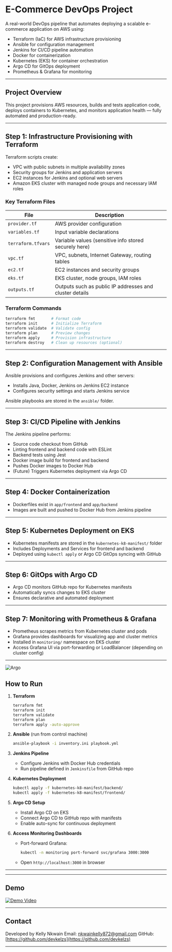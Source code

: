 # E-Commerce DevOps Project

A real-world DevOps pipeline that automates deploying a scalable e-commerce application on AWS using:

- Terraform (IaC) for AWS infrastructure provisioning  
- Ansible for configuration management  
- Jenkins for CI/CD pipeline automation  
- Docker for containerization  
- Kubernetes (EKS) for container orchestration  
- Argo CD for GitOps deployment  
- Prometheus & Grafana for monitoring  

---

## Project Overview

This project provisions AWS resources, builds and tests application code, deploys containers to Kubernetes, and monitors application health — fully automated and production-ready.

---

## Step 1: Infrastructure Provisioning with Terraform

Terraform scripts create:

- VPC with public subnets in multiple availability zones  
- Security groups for Jenkins and application servers  
- EC2 instances for Jenkins and optional web servers  
- Amazon EKS cluster with managed node groups and necessary IAM roles  

### Key Terraform Files

| File              | Description                                              |
|-------------------|----------------------------------------------------------|
| `provider.tf`     | AWS provider configuration                               |
| `variables.tf`    | Input variable declarations                              |
| `terraform.tfvars`| Variable values (sensitive info stored securely here)   |
| `vpc.tf`          | VPC, subnets, Internet Gateway, routing tables          |
| `ec2.tf`          | EC2 instances and security groups                        |
| `eks.tf`          | EKS cluster, node groups, IAM roles                      |
| `outputs.tf`      | Outputs such as public IP addresses and cluster details |

### Terraform Commands

```bash
terraform fmt       # Format code  
terraform init      # Initialize Terraform  
terraform validate  # Validate config  
terraform plan      # Preview changes  
terraform apply     # Provision infrastructure  
terraform destroy   # Clean up resources (optional)  
````

---

## Step 2: Configuration Management with Ansible

Ansible provisions and configures Jenkins and other servers:

* Installs Java, Docker, Jenkins on Jenkins EC2 instance
* Configures security settings and starts Jenkins service

Ansible playbooks are stored in the `ansible/` folder.

---

## Step 3: CI/CD Pipeline with Jenkins

The Jenkins pipeline performs:

* Source code checkout from GitHub
* Linting frontend and backend code with ESLint
* Backend tests using Jest
* Docker image build for frontend and backend
* Pushes Docker images to Docker Hub
* (Future) Triggers Kubernetes deployment via Argo CD

---

## Step 4: Docker Containerization

* Dockerfiles exist in `app/frontend` and `app/backend`
* Images are built and pushed to Docker Hub from Jenkins pipeline

---

## Step 5: Kubernetes Deployment on EKS

* Kubernetes manifests are stored in the `kubernetes-k8-manifest/` folder
* Includes Deployments and Services for frontend and backend
* Deployed using `kubectl apply` or Argo CD GitOps syncing with GitHub

---

## Step 6: GitOps with Argo CD

* Argo CD monitors GitHub repo for Kubernetes manifests
* Automatically syncs changes to EKS cluster
* Ensures declarative and automated deployment

---

## Step 7: Monitoring with Prometheus & Grafana

* Prometheus scrapes metrics from Kubernetes cluster and pods
* Grafana provides dashboards for visualizing app and cluster metrics
* Installed in `monitoring/` namespace on EKS cluster
* Access Grafana UI via port-forwarding or LoadBalancer (depending on cluster config)

---

![Argo](images/Screenshot%20(154).png) 


## How to Run

1. **Terraform**

   ```bash
   terraform fmt
   terraform init
   terraform validate
   terraform plan
   terraform apply -auto-approve
   ```

2. **Ansible** (run from control machine)

   ```bash
   ansible-playbook -i inventory.ini playbook.yml
   ```

3. **Jenkins Pipeline**

   * Configure Jenkins with Docker Hub credentials
   * Run pipeline defined in `Jenkinsfile` from GitHub repo

4. **Kubernetes Deployment**

   ```bash
   kubectl apply -f kubernetes-k8-manifest/backend/
   kubectl apply -f kubernetes-k8-manifest/frontend/
   ```

5. **Argo CD Setup**

   * Install Argo CD on EKS
   * Connect Argo CD to GitHub repo with manifests
   * Enable auto-sync for continuous deployment

6. **Access Monitoring Dashboards**

   * Port-forward Grafana:

     ```bash
     kubectl -n monitoring port-forward svc/grafana 3000:3000
     ```
   * Open `http://localhost:3000` in browser

---
---

## Demo

[![Demo Video](https://img.youtube.com/vi/nEjO0pGZHCE/0.jpg)](https://youtu.be/nEjO0pGZHCE)


---

## Contact

Developed by Kelly Nkwain
Email: [nkwainkelly872@gmail.com](mailto:kellynkwain72@gmail.com)
GitHub: [https://github.com/devkelzs](https://github.com/devkelzs)

---

